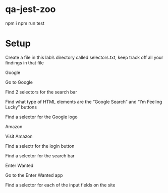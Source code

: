 

# qa-jest-zoo

npm i
npm run test <file>
  
#  Setup
  
Create a file in this lab’s directory called selectors.txt, keep track off all your findings in that file

Google
  
Go to Google

Find 2 selectors for the search bar

Find what type of HTML elements are the “Google Search” and “I’m Feeling Lucky” buttons

Find a selector for the Google logo

Amazon
  
Visit Amazon

Find a selectr for the login button

Find a selector for the search bar

Enter Wanted
  
Go to the Enter Wanted app

Find a selector for each of the input fields on the site
